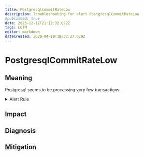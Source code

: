 ```yaml
---
title: PostgresqlCommitRateLow
description: Troubleshooting for alert PostgresqlCommitRateLow
#published: true
date: 2023-12-12T21:12:32.022Z
tags: LGTM
editor: markdown
dateCreated: 2020-04-10T18:32:27.079Z
---
```


# PostgresqlCommitRateLow

## Meaning
[//]: # "Short paragraph that explains what the alert means"
Postgresql seems to be processing very few transactions

<details>
  <summary>Alert Rule</summary>

  ```yaml
alert: PostgresqlCommitRateLow
expr: rate(pg_stat_database_xact_commit[1m]) < 10
for: 2m
labels:
    severity: critical
annotations:
    summary: Postgresql commit rate low (instance {{ $labels.instance }})
    description: |-
        Postgresql seems to be processing very few transactions
          VALUE = {{ $value }}
          LABELS = {{ $labels }}
    runbook: https://github.com/srerun/prometheus-alerts/content/runbooks/PostgresqlCommitRateLow

  ```
</details>


## Impact
[//]: # "What could / will happen if the alert is not addressed"



## Diagnosis
[//]: # "Steps to take to identify the cause of the problem"



## Mitigation
[//]: # "The steps necessary to resolve the alert"
